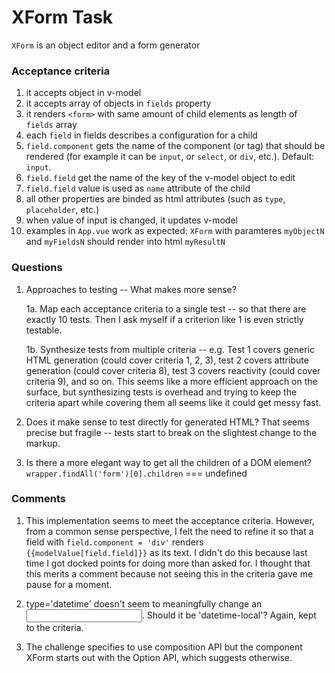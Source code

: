 # XForm Task

`XForm` is an object editor and a form generator

### Acceptance criteria

1. it accepts object in v-model
2. it accepts array of objects in `fields` property
3. it renders `<form>` with same amount of child elements as length of `fields` array
4. each `field` in fields describes a configuration for a child
5. `field.component` gets the name of the component (or tag) that should be rendered (for example it can be `input`, or `select`, or `div`, etc.). Default: `input`.
6. `field.field` get the name of the key of the v-model object to edit
7. `field.field` value is used as `name` attribute of the child
8. all other properties are binded as html attributes (such as `type`, `placeholder`, etc.)
9. when value of input is changed, it updates v-model
10. examples in `App.vue` work as expected: `XForm` with paramteres `myObjectN` and `myFieldsN` should render into html `myResultN`

### Questions

1. Approaches to testing -- What makes more sense?

    1a. Map each acceptance criteria to a single test -- so that there are exactly 10 tests. Then I ask myself if a criterion like 1 is even strictly testable.

    1b. Synthesize tests from multiple criteria -- e.g. Test 1 covers generic HTML generation (could cover criteria 1, 2, 3), test 2 covers attribute generation (could cover criteria 8), test 3 covers reactivity (could cover criteria 9), and so on. This seems like a more efficient approach on the surface, but synthesizing tests is overhead and trying to keep the criteria apart while covering them all seems like it could get messy fast.

2. Does it make sense to test directly for generated HTML? That seems precise but fragile -- tests start to break on the slightest change to the markup.

3. Is there a more elegant way to get all the children of a DOM element? `wrapper.findAll('form')[0].children` === undefined

### Comments

1. This implementation seems to meet the acceptance criteria. However, from a common sense perspective, I felt the need to refine it so that a field with `field.component = 'div'` renders `{{modelValue[field.field]}}` as its text. I didn't do this because last time I got docked points for doing more than asked for. I thought that this merits a comment because not seeing this in the criteria gave me pause for a moment.

2. type='datetime' doesn't seem to meaningfully change an <input>. Should it be 'datetime-local'? Again, kept to the criteria.

3. The challenge specifies to use composition API but the component XForm starts out with the Option API, which suggests otherwise.
